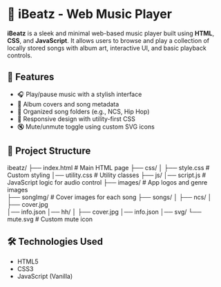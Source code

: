 # 🎵 iBeatz - Web Music Player

**iBeatz** is a sleek and minimal web-based music player built using **HTML**, **CSS**, and **JavaScript**. 
It allows users to browse and play a collection of locally stored songs with album art, interactive UI, and basic playback controls.

## 🚀 Features

- 🎧 Play/pause music with a stylish interface  
- 🎼 Album covers and song metadata  
- 📁 Organized song folders (e.g., NCS, Hip Hop)  
- 📱 Responsive design with utility-first CSS  
- 🔇 Mute/unmute toggle using custom SVG icons  

## 📂 Project Structure

ibeatz/ 
  ├── index.html # Main HTML page 
  ├── css/ │ 
    ├── style.css # Custom styling 
    │── utility.css # Utility classes 
  ├── js/ 
    │── script.js # JavaScript logic for audio control 
  ├── images/ # App logos and genre images  
  ├── songImg/ # Cover images for each song 
  ├── songs/ │ 
    ├── ncs/ │ 
      ├── cover.jpg  
      │── info.json 
    │── hh/ │ 
      ├── cover.jpg 
      │── info.json 
  │── svg/ └── mute.svg # Custom mute icon


## 🛠️ Technologies Used

- HTML5  
- CSS3  
- JavaScript (Vanilla)
